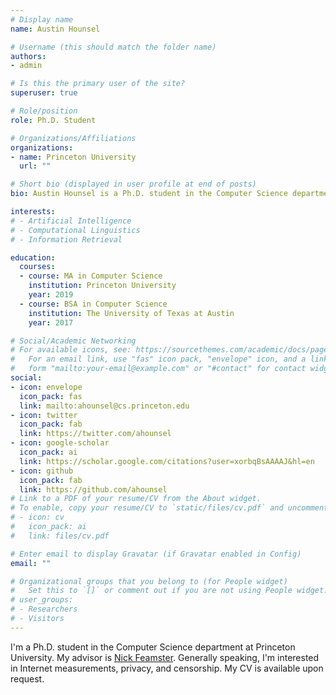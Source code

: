 ```yaml
---
# Display name
name: Austin Hounsel

# Username (this should match the folder name)
authors:
- admin

# Is this the primary user of the site?
superuser: true

# Role/position
role: Ph.D. Student

# Organizations/Affiliations
organizations:
- name: Princeton University
  url: ""

# Short bio (displayed in user profile at end of posts)
bio: Austin Hounsel is a Ph.D. student in the Computer Science department at Princeton University. He is advised by <a href="https://people.cs.uchicago.edu/~feamster/">Nick Feamster</a>. Generally speaking, he is interested in Internet measurements, privacy, and censorship. 

interests:
# - Artificial Intelligence
# - Computational Linguistics
# - Information Retrieval

education:
  courses:
  - course: MA in Computer Science
    institution: Princeton University
    year: 2019
  - course: BSA in Computer Science
    institution: The University of Texas at Austin
    year: 2017

# Social/Academic Networking
# For available icons, see: https://sourcethemes.com/academic/docs/page-builder/#icons
#   For an email link, use "fas" icon pack, "envelope" icon, and a link in the
#   form "mailto:your-email@example.com" or "#contact" for contact widget.
social:
- icon: envelope
  icon_pack: fas
  link: mailto:ahounsel@cs.princeton.edu
- icon: twitter
  icon_pack: fab
  link: https://twitter.com/ahounsel
- icon: google-scholar
  icon_pack: ai
  link: https://scholar.google.com/citations?user=xorbqBsAAAAJ&hl=en
- icon: github
  icon_pack: fab
  link: https://github.com/ahounsel
# Link to a PDF of your resume/CV from the About widget.
# To enable, copy your resume/CV to `static/files/cv.pdf` and uncomment the lines below.
# - icon: cv
#   icon_pack: ai
#   link: files/cv.pdf

# Enter email to display Gravatar (if Gravatar enabled in Config)
email: ""

# Organizational groups that you belong to (for People widget)
#   Set this to `[]` or comment out if you are not using People widget.
# user_groups:
# - Researchers
# - Visitors
---
```


I'm a Ph.D. student in the Computer Science department at Princeton University. My advisor is <a href="https://people.cs.uchicago.edu/~feamster/">Nick Feamster</a>. Generally speaking, I'm interested in Internet measurements, privacy, and censorship. My CV is available upon request.
